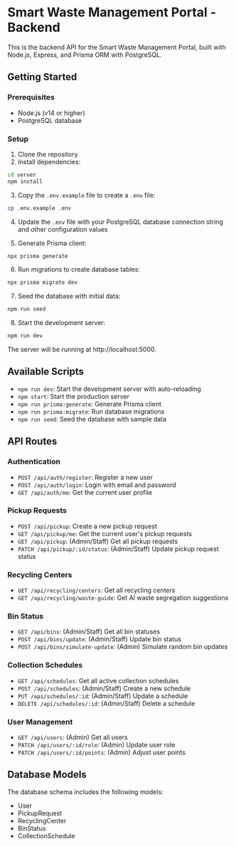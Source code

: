 
# Smart Waste Management Portal - Backend

This is the backend API for the Smart Waste Management Portal, built with Node.js, Express, and Prisma ORM with PostgreSQL.

## Getting Started

### Prerequisites

- Node.js (v14 or higher)
- PostgreSQL database

### Setup

1. Clone the repository
2. Install dependencies:

```bash
cd server
npm install
```

3. Copy the `.env.example` file to create a `.env` file:

```bash
cp .env.example .env
```

4. Update the `.env` file with your PostgreSQL database connection string and other configuration values

5. Generate Prisma client:

```bash
npx prisma generate
```

6. Run migrations to create database tables:

```bash
npx prisma migrate dev
```

7. Seed the database with initial data:

```bash
npm run seed
```

8. Start the development server:

```bash
npm run dev
```

The server will be running at http://localhost:5000.

## Available Scripts

- `npm run dev`: Start the development server with auto-reloading
- `npm start`: Start the production server
- `npm run prisma:generate`: Generate Prisma client
- `npm run prisma:migrate`: Run database migrations
- `npm run seed`: Seed the database with sample data

## API Routes

### Authentication
- `POST /api/auth/register`: Register a new user
- `POST /api/auth/login`: Login with email and password
- `GET /api/auth/me`: Get the current user profile

### Pickup Requests
- `POST /api/pickup`: Create a new pickup request
- `GET /api/pickup/me`: Get the current user's pickup requests
- `GET /api/pickup`: (Admin/Staff) Get all pickup requests
- `PATCH /api/pickup/:id/status`: (Admin/Staff) Update pickup request status

### Recycling Centers
- `GET /api/recycling/centers`: Get all recycling centers
- `GET /api/recycling/waste-guide`: Get AI waste segregation suggestions

### Bin Status
- `GET /api/bins`: (Admin/Staff) Get all bin statuses
- `POST /api/bins/update`: (Admin/Staff) Update bin status
- `POST /api/bins/simulate-update`: (Admin) Simulate random bin updates

### Collection Schedules
- `GET /api/schedules`: Get all active collection schedules
- `POST /api/schedules`: (Admin/Staff) Create a new schedule
- `PUT /api/schedules/:id`: (Admin/Staff) Update a schedule
- `DELETE /api/schedules/:id`: (Admin/Staff) Delete a schedule

### User Management
- `GET /api/users`: (Admin) Get all users
- `PATCH /api/users/:id/role`: (Admin) Update user role
- `PATCH /api/users/:id/points`: (Admin) Adjust user points

## Database Models

The database schema includes the following models:
- User
- PickupRequest
- RecyclingCenter
- BinStatus
- CollectionSchedule
